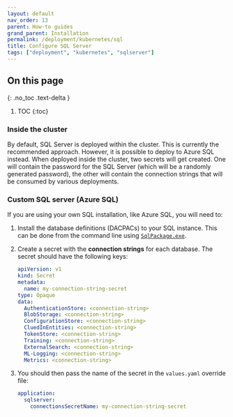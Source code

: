 ```yaml
---
layout: default
nav_order: 13
parent: How-to guides
grand_parent: Installation
permalink: /deployment/kubernetes/sql
title: Configure SQL Server
tags: ["deployment", "kubernetes", "sqlserver"]
---
```

## On this page
{: .no_toc .text-delta }
1. TOC
{:toc}

### Inside the cluster

By default, SQL Server is deployed within the cluster. This is currently the recommended approach. However, it is possible to deploy to Azure SQL instead. When deployed inside the cluster, two secrets will get created. One will contain the password for the SQL Server (which will be a randomly generated password), the other will contain the connection strings that will be consumed by various deployments.

### Custom SQL server (Azure SQL)

If you are using your own SQL installation, like Azure SQL, you will need to:

1. Install the database definitions (DACPACs) to your SQL instance. This can be done from the command line using [`SqlPackage.exe`](https://docs.microsoft.com/en-us/sql/tools/sqlpackage?view=sql-server-2017#publish-parameters-properties-and-sqlcmd-variables). 

1. Create a secret with the **connection strings** for each database. The secret should have the following keys:
    ```yaml
    apiVersion: v1
    kind: Secret
    metadata:
      name: my-connection-string-secret
    type: Opaque
    data:
      AuthenticationStore: <connection-string>
      BlobStorage: <connection-string>
      ConfigurationStore: <connection-string>
      CluedInEntities: <connection-string>
      TokenStore: <connection-string>
      Training: <connection-string>
      ExternalSearch: <connection-string>
      ML-Logging: <connection-string>
      Metrics: <connection-string>
    ```

1. You should then pass the name of the secret in the `values.yaml` override file:
    ```yaml
    application:
      sqlserver:
        connectionsSecretName: my-connection-string-secret
    ```